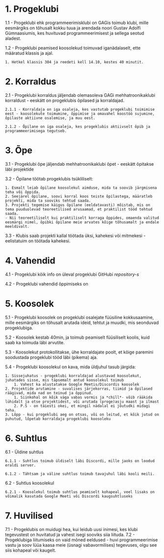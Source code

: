 # 1. Progeklubi

1.1 - Progeklubi ehk programmeerimisklubi on GAGis toimub klubi, mille eesmärgiks on tõhusalt kokku tuua ja arendada noori Gustav Adolfi Gümnaasiumis, kes huvituvad programmeerimisest ja sellega seotud aladest.

1.2 - Progeklubi peamised koosolekud toimuvad iganädalaselt, ette määratud klassis ja ajal.

    1. Hetkel klassis 304 ja reedeti kell 14.10, kestes 40 minutit.

# 2. Korraldus

2.1 - Progeklubi korraldus jäljendab olemasoleva GAGi mehhatroonikaklubi korraldust - eeskätt on progeklubis õpilased ja korraldajad.

    2.1.1 - Korraldaja on iga osaleja, kes vastutab progeklubi toimimise eest - koosolekute toimumine, õppimise ja omavahel koostöö sujumine, õpilaste aktiivne osalemise, ja muu eest.

    2.1.2 - Õpilane on iga osaleja, kes progeklubis aktiivselt õpib ja programmeerimisega tegutseb.

# 3. Õpe

3.1 - Progeklubi õpe jäljendab mehhatroonikaklubi õpet - eeskätt õpitakse läbi projektide

3.2 - Õpilane töötab progeklubis tsükliliselt:

    1. Esmalt leiab õpilane koosolekul aimduse, mida ta soovib järgmisena teha või õppida. 
    2. Seejärel õpilane, soovi korral koos teiste õpilastega, määratleb projekti, mida ta sooviks tehtud saada. 
    3. Projekti tegemise käigus õpilane (eeldatavasti) mõistab, mis on tema puuduolevad teoreetilised arusaamad, et praktilist tööd tehtud saada.
    - Nii teoreetiliselt kui praktiliselt korraga õppides, omaenda valitud eesmärgi nimel, õpibki õpilane meie arvates kõige tõhusamalt ja endale meeldivalt.

3.3 - Klubis saab projekti kallal töötada üksi, kahekesi või mitmekesi - eelistatuim on töötada kahekesi.

# 4. Vahendid

4.1 - Progeklubi kõik info on üleval progeklubi GitHubi *repository-s*

4.2 - Progeklubi vahendid õppimiseks on 

# 5. Koosolek

5.1 - Progeklubi koosolek on progeklubi osalejate füüsiline kokkusaamine, mille eesmärgiks on tõhusalt arutada ideid, tehtut ja muudki, mis seonduvad progeklubiga.

5.2 - Koosolek kestab 40min, ja toimub peamiselt füüsiliselt koolis, kuid saab ka toimuda läbi arvutite.

5.3 - Koosolekut protokollitakse, ühe korraldajate poolt, et kõige paremini soodustada progeklubi tööd läbi (pikema) aja.

5.4 - Progeklubi koosolekul on kava, mida üldjuhul tasub järgida:

    1. Sissejuhatus - progeklubi korraldajad alustavad koosolekut, juhatades sisse, mis täpsemalt antud koosolekul toimub
        1. Vahest ka alustatakse Google Meetis/Discordis koosolek
    2. Projektide arutamine - suvalises järjekorras, tiimid ja õpilased räägivad, mida nad on teinud ja õppinud.
        1. Siinkohal on kõik väga vabas vormis ja *chill*- võib rääkida lühidalt ja otse projektidest, või arutada (proge)asju maast ja ilmast
        2. P.S - on täiesti okei, et mingil nädalal ei jõutudki midagi teha.
    3. Lõpp - kui progeklubi aeg on otsas, või on leitud, et kõik jutud on puhutud, lõpetab korraldaja progeklubi koosoleku

# 6. Suhtlus

6.1 - Üldine suhtlus

    6.1.1 - Suhtlus toimub üldiselt läbi Discordi, mille jaoks on loodud eraldi server.

    6.1.2 - Tähtsam ja väline suhtlus toimub tavajuhul läbi kooli meili.

6.2 - Suhtlus koosolekul

    6.2.1 - Koosolekul toimub suhtlus peamiselt kohapeal, veel lisaks on võimalik kasutada Google Meeti või Discordi kaugsuhtluseks 

# 7. Huvilised

7.1 - Progeklubis on muidugi hea, kui leidub uusi inimesi, kes klubi tegevustest on huvitatud ja vahest isegi sooviks siia liituda.
7.2 - Progeklubiga liitumiseks on vaid mõned eeldused - huvi programmeerimise vastu ja soov lüüa kaasa meie (üsnagi vabavormilises) tegevuses, olgu see siis kohapeal või kaugelt.  